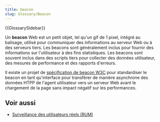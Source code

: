 ```yaml
---
title: beacon
slug: Glossary/Beacon
---
```


{{GlossarySidebar}}

Un **beacon** Web est un petit objet, tel qu'un gif de 1 pixel, intégré au balisage, utilisé pour communiquer des informations au serveur Web ou à des serveurs tiers. Les beacons sont généralement inclus pour fournir des informations sur l'utilisateur à des fins statistiques. Les beacons sont souvent inclus dans des scripts tiers pour collecter des données utilisateur, des mesures de performance et des rapports d'erreurs.

Il existe un projet de [spécification de beacon W3C](https://w3c.github.io/beacon/) pour standardiser le beacon en tant qu'interface pour transférer de manière asynchrone des données HTPP de l'agent utilisateur vers un serveur Web avant le chargement de la page sans impact négatif sur les performances.

## Voir aussi

- [Surveillance des utilisateurs réels (RUM)](/fr/docs/Glossaire/Real_User_Monitoring)
